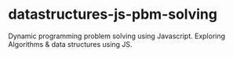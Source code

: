 # datastructures-js-pbm-solving

Dynamic programming problem solving using Javascript.
Exploring Algorithms & data structures using JS.
